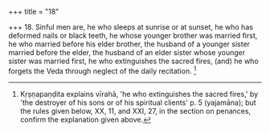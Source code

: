 +++
title = "18"

+++
18. Sinful men are, he who sleeps at sunrise or at sunset, he who has deformed nails or black teeth, he whose younger brother was married first, he who married before his elder brother, the husband of a younger sister married before the elder, the husband of an elder sister whose younger sister was married first, he who extinguishes the sacred fires, (and) he who forgets the Veda through neglect of the daily recitation. [^13] 


[^13]:  Kṛṣṇapaṇḍita explains vīrahā, 'he who extinguishes the sacred fires,' by 'the destroyer of his sons or of his spiritual clients' p. 5 (yajamāna); but the rules given below, XX, 11, and XXI, 27, in the section on penances, confirm the explanation given above.
